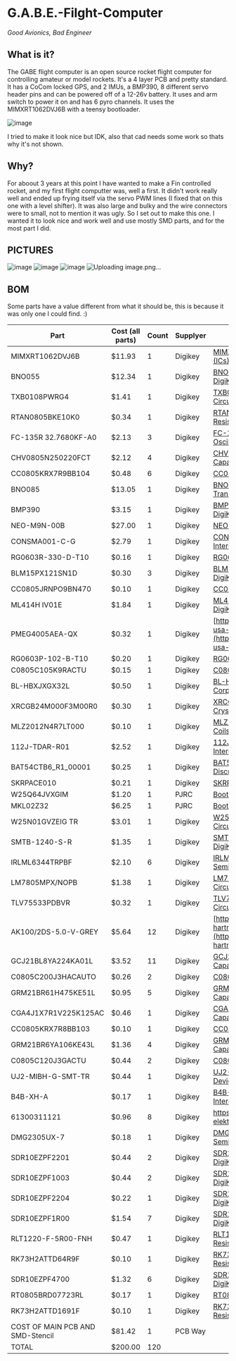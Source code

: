 # G.A.B.E.-Filght-Computer
*Good Avionics, Bad Engineer*

## What is it?
The GABE flight computer is an open source rocket flight computer for controlling amateur or model rockets. It's a 4 layer PCB and pretty standard. It has a CoCom locked GPS, and 2 IMUs, a BMP390, 8 different servo header pins and can be powered off of a 12-26v battery. It uses and arm switch to power it on and has 6 pyro channels. It uses the MIMXRT1062DVJ6B with a teensy bootloader.

![image](https://github.com/user-attachments/assets/495c1666-8e13-431e-925a-706d7da0efa8)

I tried to make it look nice but IDK, also that cad needs some work so thats why it's not shown.

## Why?
For aboout 3 years at this point I have wanted to make a Fin controlled rocket, and my first flight computter was, well a first. It didn't work really well and ended up frying itself via the servo PWM lines (I fixed that on this one with a level shifter). It was also large and bulky and the wire connectors were to small, not to mention it was ugly. So I set out to make this one.
I wanted it to look nice and work well and use mostly SMD parts, and for the most part I did.

## PICTURES
![image](https://github.com/user-attachments/assets/dc41c6b8-1c9d-4b0a-944e-d04a040d8acd)
![image](https://github.com/user-attachments/assets/33834331-04f3-431d-9567-a6984d7fb4f2)
![image](https://github.com/user-attachments/assets/3ae42132-1930-4ab8-81db-efbe3ae06245)
![Uploading image.png…]()



## BOM
Some parts have a value different from what it should be, this is because it was only one I could find. :)

| Part                             | Cost (all parts) | Count | Supplyer | Link                                                                                                                                                                                                                                                                          | Part ID                                     | Use              | Value         |
| -------------------------------- | ---------------- | ----- | -------- | ----------------------------------------------------------------------------------------------------------------------------------------------------------------------------------------------------------------------------------------------------------------------------- | ------------------------------------------- | ---------------- | ------------- |
| MIMXRT1062DVJ6B                  | $11.93           | 1     | Digikey  | [MIMXRT1062DVJ6B NXP USA Inc. \| Integrated Circuits (ICs) \| DigiKey](https://www.digikey.com/en/products/detail/nxp-usa-inc/MIMXRT1062DVJ6B/13574426)                                                                                                                       | U5                                          | MPU              |               |
| BNO055                           | $12.34           | 1     | Digikey  | [BNO055 Bosch Sensortec \| Sensors, Transducers \| DigiKey](https://www.digikey.com/en/products/detail/bosch-sensortec/BNO055/6136301)                                                                                                                                        | U1                                          | IMU              |               |
| TXB0108PWRG4                     | $1.41            | 1     | Digikey  | [TXB0108PWRG4 Texas Instruments \| Integrated Circuits (ICs) \| DigiKey](https://www.digikey.com/en/products/detail/texas-instruments/TXB0108PWRG4/1910158)                                                                                                                   | U6                                          | Level Shifter    |               |
| RTAN0805BKE10K0                  | $0.34            | 1     | Digikey  | [RTAN0805BKE10K0 Stackpole Electronics Inc \| Resistors \| DigiKey](https://www.digikey.com/en/products/detail/stackpole-electronics-inc/RTAN0805BKE10K0/6602188)                                                                                                             | R1                                          | Resistor         | 10KΩ          |
| FC-135R 32.7680KF-A0             | $2.13            | 3     | Digikey  | [FC-135R 32.7680KF-A0 EPSON \| Crystals, Oscillators, Resonators \| DigiKey](https://www.digikey.com/en/products/detail/epson/FC-135R-32-7680KF-A0/5604247)                                                                                                                   | X1,X2,X4                                    | Crystal          | 32.7680KHZ    |
| CHV0805N250220FCT                | $2.12            | 4     | Digikey  | [CHV0805N250220FCT Cal-Chip Electronics, Inc. \| Capacitors \| DigiKey](https://www.digikey.com/en/products/detail/cal-chip-electronics-inc/CHV0805N250220FCT/22155267)                                                                                                       | C1,C2,C5,C6                                 | Capacitor        | 22PF          |
| CC0805KRX7R9BB104                | $0.48            | 6     | Digikey  | [CC0805KRX7R9BB104 YAGEO \| Capacitors \| DigiKey](https://www.digikey.com/en/products/detail/yageo/CC0805KRX7R9BB104/302874)                                                                                                                                                 | C3,C4,C7,C8,C11,C12                         | Capacitor        | 0.1UF         |
| BNO085                           | $13.05           | 1     | Digikey  | [BNO085 CEVA Technologies, Inc. \| Sensors, Transducers \| DigiKey](https://www.digikey.com/en/products/detail/ceva-technologies-inc/BNO085/9445940)                                                                                                                          | U2                                          | IMU              |               |
| BMP390                           | $3.15            | 1     | Digikey  | [BMP390 Bosch Sensortec \| Sensors, Transducers \| DigiKey](https://www.digikey.com/en/products/detail/bosch-sensortec/BMP390/16164575)                                                                                                                                       | U3                                          |                  |               |
| NEO-M9N-00B                      | $27.00           | 1     | Digikey  | [NEO-M9N-00B u-blox \| RF and Wireless \| DigiKey](https://www.digikey.com/en/products/detail/u-blox/NEO-M9N-00B/12149174)                                                                                                                                                    | U4                                          | GPS              |               |
| CONSMA001-C-G                    | $2.79            | 1     | Digikey  | [CONSMA001-C-G TE Connectivity Linx \| Connectors, Interconnects \| DigiKey](https://www.digikey.com/en/products/detail/te-connectivity-linx/CONSMA001-C-G/11482824)                                                                                                          | X3                                          | SMA connector    |               |
| RG0603R-330-D-T10                | $0.16            | 1     | Digikey  | [RG0603R-330-D-T10 Susumu \| Resistors \| DigiKey](https://www.digikey.com/en/products/detail/susumu/RG0603R-330-D-T10/18103232)                                                                                                                                              | R2                                          | Resistor         | 33Ω           |
| BLM15PX121SN1D                   | $0.30            | 3     | Digikey  | [BLM15PX121SN1D Murata Electronics \| Filters \| DigiKey](https://www.digikey.com/en/products/detail/murata-electronics/BLM15PX121SN1D/4421095)                                                                                                                               | FB1-FB3                                     | Ferrite Bead     | 120Ω          |
| CC0805JRNPO9BN470                | $0.10            | 1     | Digikey  | [CC0805JRNPO9BN470 YAGEO \| Capacitors \| DigiKey](https://www.digikey.com/en/products/detail/yageo/CC0805JRNPO9BN470/302841)                                                                                                                                                 | C9                                          | Capacitor        | 47PF          |
| ML414H IV01E                     | $1.84            | 1     | Digikey  | [ML414H IV01E Seiko Instruments \| Battery Products \| DigiKey](https://www.digikey.com/en/products/detail/seiko-instruments/ML414H-IV01E/1889203)                                                                                                                            | BT1                                         | Battery Holder   |               |
| PMEG4005AEA-QX                   | $0.32            | 1     | Digikey  | [https://www.digikey.com/en/products/detail/nexperia-usa-inc/PMEG4005AEA-QX/17295512](https://www.digikey.com/en/products/detail/nexperia-usa-inc/PMEG4005AEA-QX/17295512)                                                                                                    | D1                                          | Diode            |               |
| RG0603P-102-B-T10                | $0.20            | 1     | Digikey  | [RG0603P-102-B-T10 Susumu \| Resistors \| DigiKey](https://www.digikey.com/en/products/detail/susumu/RG0603P-102-B-T10/18103206)                                                                                                                                              | R3                                          | Resistor         | 1KΩ           |
| C0805C105K9RACTU                 | $0.15            | 1     | Digikey  | [C0805C105K9RACTU KEMET \| Capacitors \| DigiKey](https://www.digikey.com/en/products/detail/kemet/C0805C105K9RACTU/2211772)                                                                                                                                                  | C10                                         | Capacitor        | 1UF           |
| BL-HBXJXGX32L                    | $0.50            | 1     | Digikey  | [BL-HBXJXGX32L American Bright Optoelectronics Corporation](https://www.digikey.com/en/products/detail/american-bright-optoelectronics-corporation/BL-HBXJXGX32L/9678124)                                                                                                     | D2                                          | LED              |               |
| XRCGB24M000F3M00R0               | $0.30            | 1     | Digikey  | [](https://www.digikey.com/en/products/detail/murata-electronics/XRCGB24M000F3M00R0/2368376)[XRCGB24M000F3M00R0 Murata Electronics \| Crystals, Oscillators, Resonators \| DigiKey](https://www.digikey.com/en/products/detail/murata-electronics/XRCGB24M000F3M00R0/2368376) | Y1                                          | Crystal          | 24MHZ         |
| MLZ2012N4R7LT000                 | $0.10            | 1     | Digikey  | [MLZ2012N4R7LT000 TDK Corporation \| Inductors, Coils, Chokes \| DigiKey](https://www.digikey.com/en/products/detail/tdk-corporation/MLZ2012N4R7LT000/2523498)                                                                                                                | L1                                          | Inductor         | 4.7UH         |
| 112J-TDAR-R01                    | $2.52            | 1     | Digikey  | [112J-TDAR-R01 ATTEND Technology \| Connectors, Interconnects \| DigiKey](https://www.digikey.com/en/products/detail/attend-technology/112J-TDAR-R01/17633874)                                                                                                                | K1                                          | SD card holder   |               |
| BAT54CTB6_R1_00001               | $0.25            | 1     | Digikey  | [BAT54CTB6_R1_00001 Panjit International Inc. \| Discrete Semiconductor Products \| DigiKey](https://www.digikey.com/en/products/detail/panjit-international-inc/BAT54CTB6-R1-00001/15796775)                                                                                 | U$1                                         | Diode            |               |
| SKRPACE010                       | $0.21            | 1     | Digikey  | [SKRPACE010 Alps Alpine \| Switches \| DigiKey](https://www.digikey.com/en/products/detail/alps-alpine/SKRPACE010/18115579)                                                                                                                                                   | S1                                          | Switch           |               |
| W25Q64JVXGIM                     | $1.20            | 1     | PJRC     | [Bootloader Chip for DIY Teensy 4.0 & 4.1 Projects](https://www.pjrc.com/store/ic_mkl02_t4.html)                                                                                                                                                                              | U9                                          | Flash Chip       |               |
| MKL02Z32                         | $6.25            | 1     | PJRC     | [Bootloader Chip for DIY Teensy 4.0 & 4.1 Projects](https://www.pjrc.com/store/ic_mkl02_t4.html)                                                                                                                                                                              | U8                                          | Bootloader       |               |
| W25N01GVZEIG TR                  | $3.01            | 1     | Digikey  | [W25N01GVZEIG TR Winbond Electronics \| Integrated Circuits (ICs) \| DigiKey](https://www.digikey.com/en/products/detail/winbond-electronics/W25N01GVZEIG-TR/5803931)                                                                                                         | U10                                         | Flash Chip       |               |
| SMTB-1240-S-R                    | $1.35            | 1     | Digikey  | [SMTB-1240-S-R PUI Audio, Inc. \| Audio Products \| DigiKey](https://www.digikey.com/en/products/detail/pui-audio-inc/SMTB-1240-S-R/13165906)                                                                                                                                 | LS1                                         | Buzzer           |               |
| IRLML6344TRPBF                   | $2.10            | 6     | Digikey  | [IRLML6344TRPBF Infineon Technologies \| Discrete Semiconductor Products \| DigiKey](https://www.digikey.com/en/products/detail/infineon-technologies/IRLML6344TRPBF/2538152)                                                                                                 | Q2-Q7                                       | Mosfet           |               |
| LM7805MPX/NOPB                   | $1.38            | 1     | Digikey  | [LM7805MPX/NOPB Texas Instruments \| Integrated Circuits (ICs) \| DigiKey](https://www.digikey.com/en/products/detail/texas-instruments/LM7805MPX-NOPB/6110583)                                                                                                               | VR1                                         | Voltage Reguator |               |
| TLV75533PDBVR                    | $0.32            | 1     | Digikey  | [TLV75533PDBVR Texas Instruments \| Integrated Circuits (ICs) \| DigiKey](https://www.digikey.com/en/products/detail/texas-instruments/TLV75533PDBVR/9356541)                                                                                                                 | U7                                          | Voltage Reguator |               |
| AK100/2DS-5.0-V-GREY             | $5.64            | 12    | Digikey  | [https://www.digikey.com/en/products/detail/ptr-hartmann/AK100-2DS-5-0-V-GREY/24787150](https://www.digikey.com/en/products/detail/ptr-hartmann/AK100-2DS-5-0-V-GREY/24787150)                                                                                                | U$2-U$13                                    | Terminal Block   |               |
| GCJ21BL8YA224KA01L               | $3.52            | 11    | Digikey  | [GCJ21BL8YA224KA01L Murata Electronics \| Capacitors \| DigiKey](https://www.digikey.com/en/products/detail/murata-electronics/GCJ21BL8YA224KA01L/11618469)                                                                                                                   | C13,C14,C17,C18,C20,C23,C26,C31,C33,C34,C36 | Capacitor        | .22UF         |
| C0805C200J3HACAUTO               | $0.26            | 2     | Digikey  | [C0805C200J3HACAUTO KEMET \| Capacitors \| DigiKey](https://www.digikey.com/en/products/detail/kemet/C0805C200J3HACAUTO/7958823)                                                                                                                                              | C15,C16                                     | Capacitor        | 20PF          |
| GRM21BR61H475KE51L               | $0.95            | 5     | Digikey  | [GRM21BR61H475KE51L Murata Electronics \| Capacitors \| DigiKey](https://www.digikey.com/en/products/detail/murata-electronics/GRM21BR61H475KE51L/4905540)                                                                                                                    | C19,C21,C24,C27,C30                         | Capacitor        | 4.7UF         |
| CGA4J1X7R1V225K125AC             | $0.46            | 1     | Digikey  | [CGA4J1X7R1V225K125AC TDK Corporation \| Capacitors \| DigiKey](https://www.digikey.com/en/products/detail/tdk-corporation/CGA4J1X7R1V225K125AC/2672856)                                                                                                                      | C25                                         | Capacitor        | 2.2UF         |
| CC0805KRX7R8BB103                | $0.10            | 1     | Digikey  | [CC0805KRX7R8BB103 YAGEO \| Capacitors \| DigiKey](https://www.digikey.com/en/products/detail/yageo/CC0805KRX7R8BB103/5884212)                                                                                                                                                | C22                                         | Capacitor        | 10NF          |
| GRM21BR6YA106KE43L               | $1.36            | 4     | Digikey  | [GRM21BR6YA106KE43L Murata Electronics \| Capacitors \| DigiKey](https://www.digikey.com/en/products/detail/murata-electronics/GRM21BR6YA106KE43L/5027598)                                                                                                                    | C28,C29,C32,C35                             | Capacitor        | 10UF          |
| C0805C120J3GACTU                 | $0.44            | 2     | Digikey  | [C0805C120J3GACTU KEMET \| Capacitors \| DigiKey](https://www.digikey.com/en/products/detail/kemet/C0805C120J3GACTU/7388391)                                                                                                                                                  | C37,C38                                     | Capacitor        | 12pF          |
| UJ2-MIBH-G-SMT-TR                | $0.44            | 1     | Digikey  | [UJ2-MIBH-G-SMT-TR Same Sky (Formerly CUI Devices) \| Connectors, Interconnects \| DigiKey](https://www.digikey.com/en/products/detail/same-sky-formerly-cui-devices/UJ2-MIBH-G-SMT-TR/13680627)                                                                              | J1                                          | USB Con          |               |
| B4B-XH-A                         | $0.17            | 1     | Digikey  | [B4B-XH-A JST Sales America Inc. \| Connectors, Interconnects \| DigiKey](https://www.digikey.com/en/products/detail/jst-sales-america-inc/B4B-XH-A/1651047)                                                                                                                  | J2                                          | JST Con          |               |
| 61300311121                      | $0.96            | 8     | Digikey  | https://www.digikey.com/en/products/detail/würth-elektronik/61300311121/4846825                                                                                                                                                                                               | M1-M8                                       | Header pins      |               |
| DMG2305UX-7                      | $0.18            | 1     | Digikey  | [DMG2305UX-7 Diodes Incorporated \| Discrete Semiconductor Products \| DigiKey](https://www.digikey.com/en/products/detail/diodes-incorporated/DMG2305UX-7/4340667)                                                                                                           | Q1                                          | Mosfet           |               |
| SDR10EZPF2201                    | $0.44            | 2     | Digikey  | [SDR10EZPF2201 Rohm Semiconductor \| Resistors \| DigiKey](https://www.digikey.com/en/products/detail/rohm-semiconductor/SDR10EZPF2201/16179905)                                                                                                                              | R4,R5                                       | Resistor         | 2.2kΩ         |
| SDR10EZPF1003                    | $0.44            | 2     | Digikey  | [SDR10EZPF1003 Rohm Semiconductor \| Resistors \| DigiKey](https://www.digikey.com/en/products/detail/rohm-semiconductor/SDR10EZPF1003/17140208)                                                                                                                              | R6,R7                                       | Resistor         | 100kΩ         |
| SDR10EZPF2204                    | $0.22            | 1     | Digikey  | [SDR10EZPF2204 Rohm Semiconductor \| Resistors \| DigiKey](https://www.digikey.com/en/products/detail/rohm-semiconductor/SDR10EZPF2204/19531048)                                                                                                                              | R8                                          | Resistor         | 2.2MΩ         |
| SDR10EZPF1R00                    | $1.54            | 7     | Digikey  | [SDR10EZPF1R00 Rohm Semiconductor \| Resistors \| DigiKey](https://www.digikey.com/en/products/detail/rohm-semiconductor/SDR10EZPF1R00/16179859)                                                                                                                              | R9,R13,R15,R17,R19,R21,R23                  | Resistor         | 1Ω            |
| RLT1220-F-5R00-FNH               | $0.47            | 1     | Digikey  | [RLT1220-F-5R00-FNH Delta Electronics/Cyntec \| Resistors \| DigiKey](https://www.digikey.com/en/products/detail/delta-electronics-cyntec/RLT1220-F-5R00-FNH/9762198)                                                                                                         | R10                                         | Resistor         | 5Ω            |
| RK73H2ATTD64R9F                  | $0.10            | 1     | Digikey  | [RK73H2ATTD64R9F KOA Speer Electronics, Inc. \| Resistors \| DigiKey](https://www.digikey.com/en/products/detail/koa-speer-electronics-inc/RK73H2ATTD64R9F/10228485?)                                                                                                         | R11                                         | Resistor         | 65Ω (64.9)    |
| SDR10EZPF4700                    | $1.32            | 6     | Digikey  | [SDR10EZPF4700 Rohm Semiconductor \| Resistors \| DigiKey](https://www.digikey.com/en/products/detail/rohm-semiconductor/SDR10EZPF4700/17140152)                                                                                                                              | R12,R14,R16,R18,R20,R22                     | Resistor         | 470Ω          |
| RT0805BRD07723RL                 | $0.17            | 1     | Digikey  | [RT0805BRD07723RL YAGEO \| Resistors \| DigiKey](https://www.digikey.com/en/products/detail/yageo/RT0805BRD07723RL/7708570)                                                                                                                                                   | R24                                         | Resistor         | 722Ω (723)    |
| RK73H2ATTD1691F                  | $0.10            | 1     | Digikey  | [RK73H2ATTD1691F KOA Speer Electronics, Inc. \| Resistors \| DigiKey](https://www.digikey.com/en/products/detail/koa-speer-electronics-inc/RK73H2ATTD1691F/10234184)                                                                                                          | R25                                         | Resistor         | 1700Ω (1.69k) |
| COST OF MAIN PCB AND SMD-Stencil | $81.42           | 1     | PCB Way  |                                                                                                                                                                                                                                                                               |                                             | PCB              |               |
| TOTAL                            | $200.00          | 120   |          |                                                                                                                                                                                                                                                                               |                                             |                  |               |
